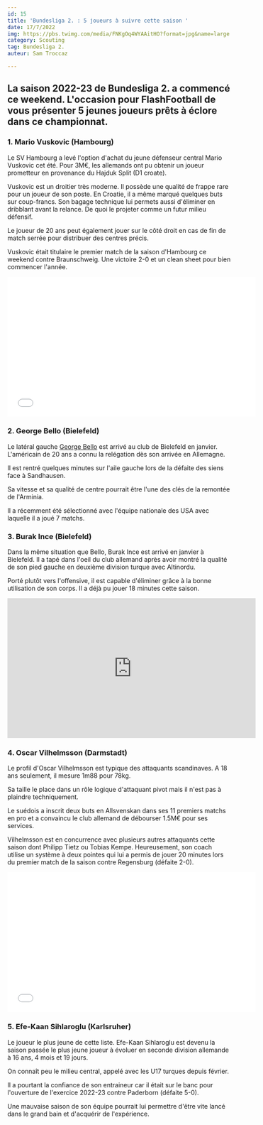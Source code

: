 ```yaml
---
id: 15
title: 'Bundesliga 2. : 5 joueurs à suivre cette saison '
date: 17/7/2022
img: https://pbs.twimg.com/media/FNKgOq4WYAAitHO?format=jpg&name=large
category: Scouting
tag: Bundesliga 2.
auteur: Sam Troccaz

---
```

## La saison 2022-23 de Bundesliga 2. a commencé ce weekend. L'occasion pour FlashFootball de vous présenter 5 jeunes joueurs prêts à éclore dans ce championnat.

### 1. Mario Vuskovic (Hambourg)

Le SV Hambourg a levé l'option d'achat du jeune défenseur central Mario Vuskovic cet été. Pour 3M€, les allemands ont pu obtenir un joueur prometteur en provenance du Hajduk Split (D1 croate).

Vuskovic est un droitier très moderne. Il possède une qualité de frappe rare pour un joueur de son poste. En Croatie, il a même marqué quelques buts sur coup-francs. Son bagage technique lui permets aussi d'éliminer en dribblant avant la relance. De quoi le projeter comme un futur milieu défensif.

Le joueur de 20 ans peut également jouer sur le côté droit en cas de fin de match serrée pour distribuer des centres précis.

Vuskovic était titulaire le premier match de la saison d'Hambourg ce weekend contre Braunschweig. Une victoire 2-0 et un clean sheet pour bien commencer l'année.

<iframe width="560" height="315" src="[https://www.youtube.com/embed/YG_WiPoI-8E](https://www.youtube.com/embed/YG_WiPoI-8E "https://www.youtube.com/embed/YG_WiPoI-8E")" title="YouTube video player" frameborder="0" allow="accelerometer; autoplay; clipboard-write; encrypted-media; gyroscope; picture-in-picture" allowfullscreen></iframe>

### 2. George Bello (Bielefeld)

Le latéral gauche [George Bello](https://www.transfermarkt.com/george-bello/profil/spieler/504147) est arrivé au club de Bielefeld en janvier. L'américain de 20 ans a connu la relégation dès son arrivée en Allemagne.

Il est rentré quelques minutes sur l'aile gauche lors de la défaite des siens face à Sandhausen.

Sa vitesse et sa qualité de centre pourrait être l'une des clés de la remontée de l'Arminia.

Il a récemment été sélectionné avec l'équipe nationale des USA avec laquelle il a joué 7 matchs.

### 3. Burak Ince (Bielefeld)

Dans la même situation que Bello, Burak Ince est arrivé en janvier à Bielefeld. Il a tapé dans l'oeil du club allemand après avoir montré la qualité de son pied gauche en deuxième division turque avec Altinordu.

Porté plutôt vers l'offensive, il est capable d'éliminer grâce à la bonne utilisation de son corps. Il a déjà pu jouer 18 minutes cette saison.

<iframe width="560" height="315" src="https://www.youtube.com/embed/JbSAOEKkFrQ" title="YouTube video player" frameborder="0" allow="accelerometer; autoplay; clipboard-write; encrypted-media; gyroscope; picture-in-picture" allowfullscreen></iframe>

### 4. Oscar Vilhelmsson (Darmstadt)

Le profil d'Oscar Vilhelmsson est typique des attaquants scandinaves. A 18 ans seulement, il mesure 1m88 pour 78kg.

Sa taille le place dans un rôle logique d'attaquant pivot mais il n'est pas à plaindre techniquement.

Le suédois a inscrit deux buts en Allsvenskan dans ses 11 premiers matchs en pro et a convaincu le club allemand de débourser 1.5M€ pour ses services.

Vilhelmsson est en concurrence avec plusieurs autres attaquants cette saison dont Philipp Tietz ou Tobias Kempe. Heureusement, son coach utilise un système à deux pointes qui lui a permis de jouer 20 minutes lors du premier match de la saison contre Regensburg (défaite 2-0).

<iframe width="560" height="315" src="[https://www.youtube.com/embed/d_mn-QcBN0E](https://www.youtube.com/embed/d_mn-QcBN0E "https://www.youtube.com/embed/d_mn-QcBN0E")" title="YouTube video player" frameborder="0" allow="accelerometer; autoplay; clipboard-write; encrypted-media; gyroscope; picture-in-picture" allowfullscreen></iframe>

### 5. Efe-Kaan Sihlaroglu (Karlsruher)

Le joueur le plus jeune de cette liste. Efe-Kaan Sihlaroglu est devenu la saison passée le plus jeune joueur à évoluer en seconde division allemande à 16 ans, 4 mois et 19 jours.

On connaît peu le milieu central, appelé avec les U17 turques depuis février.

Il a pourtant la confiance de son entraineur car il était sur le banc pour l'ouverture de l'exercice 2022-23 contre Paderborn (défaite 5-0).

Une mauvaise saison de son équipe pourrait lui permettre d'être vite lancé dans le grand bain et d'acquérir de l'expérience.